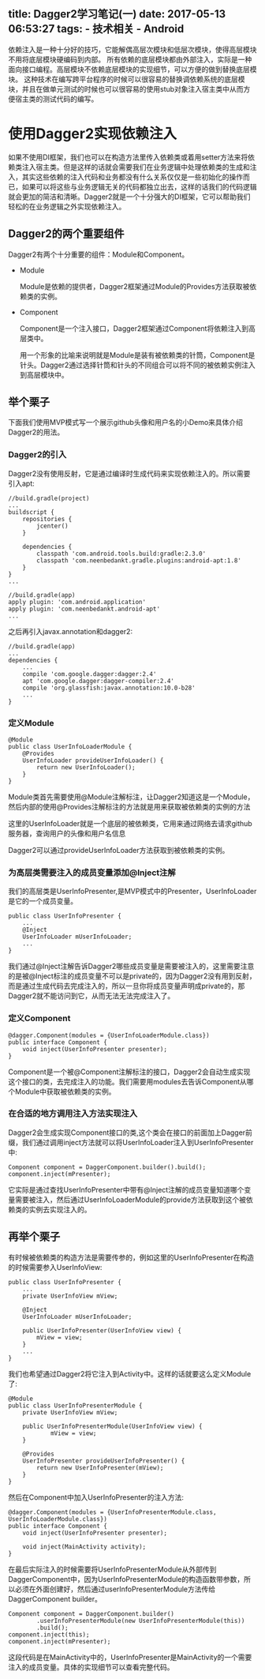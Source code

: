 title: Dagger2学习笔记(一)
date: 2017-05-13 06:53:27
tags:
	- 技术相关
	- Android
---

依赖注入是一种十分好的技巧，它能解偶高层次模块和低层次模块，使得高层模块不用将底层模块硬编码到内部。
所有依赖的底层模块都由外部注入，实际是一种面向接口编程。高层模块不依赖底层模块的实现细节，可以方便的做到替换底层模块。
这种技术在编写跨平台程序的时候可以很容易的替换调依赖系统的底层模块，并且在做单元测试的时候也可以很容易的使用stub对象注入宿主类中从而方便宿主类的测试代码的编写。

# 使用Dagger2实现依赖注入

如果不使用DI框架，我们也可以在构造方法里传入依赖类或着用setter方法来将依赖类注入宿主类。但是这样的话就会需要我们在业务逻辑中处理依赖类的生成和注入，其实这些依赖的注入代码和业务都没有什么关系仅仅是一些初始化的操作而已，如果可以将这些与业务逻辑无关的代码都独立出去，这样的话我们的代码逻辑就会更加的简洁和清晰。Dagger2就是一个十分强大的DI框架，它可以帮助我们轻松的在业务逻辑之外实现依赖注入。

## Dagger2的两个重要组件

Dagger2有两个十分重要的组件：Module和Component。

- Module

	Module是依赖的提供者，Dagger2框架通过Module的Provides方法获取被依赖类的实例。

- Component

	Component是一个注入接口，Dagger2框架通过Component将依赖注入到高层类中。

	用一个形象的比喻来说明就是Module是装有被依赖类的针筒，Component是针头。Dagger2通过选择针筒和针头的不同组合可以将不同的被依赖实例注入到高层模块中。


## 举个栗子

下面我们使用MVP模式写一个展示github头像和用户名的小Demo来具体介绍Dagger2的用法。

### Dagger2的引入

Dagger2没有使用反射，它是通过编译时生成代码来实现依赖注入的。所以需要引入apt:

```
//build.gradle(project)
...
buildscript {
	repositories {
		jcenter()
	}

	dependencies {
		classpath 'com.android.tools.build:gradle:2.3.0'
		classpath 'com.neenbedankt.gradle.plugins:android-apt:1.8'
	}
}
...
```

```
//build.gradle(app)
apply plugin: 'com.android.application'
apply plugin: 'com.neenbedankt.android-apt'
...
```

之后再引入javax.annotation和dagger2:
```
//build.gradle(app)
...
dependencies {
	...
	compile 'com.google.dagger:dagger:2.4'
	apt 'com.google.dagger:dagger-compiler:2.4'
	compile 'org.glassfish:javax.annotation:10.0-b28'
	...
}
```

### 定义Module

```
@Module
public class UserInfoLoaderModule {
    @Provides
	UserInfoLoader provideUserInfoLoader() {
	    return new UserInfoLoader();
	}
}
```

Module类首先需要使用@Module注解标注，让Dagger2知道这是一个Module，然后内部的使用@Provides注解标注的方法就是用来获取被依赖类的实例的方法

这里的UserInfoLoader就是一个底层的被依赖类，它用来通过网络去请求github服务器，查询用户的头像和用户名信息

Dagger2可以通过provideUserInfoLoader方法获取到被依赖类的实例。



### 为高层类需要注入的成员变量添加@Inject注解

我们的高层类是UserInfoPresenter,是MVP模式中的Presenter，UserInfoLoader是它的一个成员变量。

```
public class UserInfoPresenter {
	...
	@Inject
	UserInfoLoader mUserInfoLoader;
	...
}
```

我们通过@Inject注解告诉Dagger2哪些成员变量是需要被注入的，这里需要注意的是被@Inject标注的成员变量不可以是private的，因为Dagger2没有用到反射，而是通过生成代码去完成注入的，所以一旦你将成员变量声明成private的，那Dagger2就不能访问到它，从而无法无法完成注入了。

### 定义Component

```
@dagger.Component(modules = {UserInfoLoaderModule.class})
public interface Component {
    void inject(UserInfoPresenter presenter);
}
```

Component是一个被@Component注解标注的接口，Dagger2会自动生成实现这个接口的类，去完成注入的功能。我们需要用modules去告诉Component从哪个Module中获取被依赖类的实例。


### 在合适的地方调用注入方法实现注入

Dagger2会生成实现Component接口的类,这个类会在接口的前面加上Dagger前缀，我们通过调用inject方法就可以将UserInfoLoader注入到UserInfoPresenter中:

```
Component component = DaggerComponent.builder().build();
component.inject(mPresenter);
```

它实际是通过查找UserInfoPresenter中带有@Inject注解的成员变量知道哪个变量需要被注入，然后通过UserInfoLoaderModule的provide方法获取到这个被依赖类的实例去实现注入的。


## 再举个栗子

有时候被依赖类的构造方法是需要传参的，例如这里的UserInfoPresenter在构造的时候需要参入UserInfoView:

```
public class UserInfoPresenter {
	...
	private UserInfoView mView;

	@Inject
	UserInfoLoader mUserInfoLoader;

	public UserInfoPresenter(UserInfoView view) {
		mView = view;
	}
	...
}

```

我们也希望通过Dagger2将它注入到Activity中。这样的话就要这么定义Module了:

```
@Module
public class UserInfoPresenterModule {
    private UserInfoView mView;

	public UserInfoPresenterModule(UserInfoView view) {
	        mView = view;
	}

	@Provides
	UserInfoPresenter provideUserInfoPresenter() {
		return new UserInfoPresenter(mView);
	}
}
```

然后在Component中加入UserInfoPresenter的注入方法:

```
@dagger.Component(modules = {UserInfoPresenterModule.class, UserInfoLoaderModule.class})
public interface Component {
    void inject(UserInfoPresenter presenter);

	void inject(MainActivity activity);
}

```

在最后实际注入的时候需要将UserInfoPresenterModule从外部传到DaggerComponent中，因为UserInfoPresenterModule的构造函数带参数，所以必须在外面创建好，然后通过userInfoPresenterModule方法传给DaggerComponent builder。

```
Component component = DaggerComponent.builder()
        .userInfoPresenterModule(new UserInfoPresenterModule(this))
		.build();
component.inject(this);
component.inject(mPresenter);

```

这段代码是在MainActivity中的，UserInfoPresenter是MainActivity的一个需要注入的成员变量。具体的实现细节可以查看完整代码。

